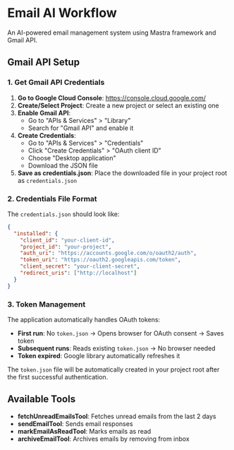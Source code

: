 # Email AI Workflow

An AI-powered email management system using Mastra framework and Gmail API.

## Gmail API Setup

### 1. Get Gmail API Credentials

1. **Go to Google Cloud Console**: https://console.cloud.google.com/
2. **Create/Select Project**: Create a new project or select an existing one
3. **Enable Gmail API**: 
   - Go to "APIs & Services" > "Library"
   - Search for "Gmail API" and enable it
4. **Create Credentials**:
   - Go to "APIs & Services" > "Credentials"
   - Click "Create Credentials" > "OAuth client ID"
   - Choose "Desktop application"
   - Download the JSON file
5. **Save as credentials.json**: Place the downloaded file in your project root as `credentials.json`

### 2. Credentials File Format

The `credentials.json` should look like:
```json
{
  "installed": {
    "client_id": "your-client-id",
    "project_id": "your-project",
    "auth_uri": "https://accounts.google.com/o/oauth2/auth",
    "token_uri": "https://oauth2.googleapis.com/token",
    "client_secret": "your-client-secret",
    "redirect_uris": ["http://localhost"]
  }
}
```

### 3. Token Management

The application automatically handles OAuth tokens:

- **First run**: No `token.json` → Opens browser for OAuth consent → Saves token
- **Subsequent runs**: Reads existing `token.json` → No browser needed  
- **Token expired**: Google library automatically refreshes it

The `token.json` file will be automatically created in your project root after the first successful authentication.

## Available Tools

- **fetchUnreadEmailsTool**: Fetches unread emails from the last 2 days
- **sendEmailTool**: Sends email responses 
- **markEmailAsReadTool**: Marks emails as read
- **archiveEmailTool**: Archives emails by removing from inbox